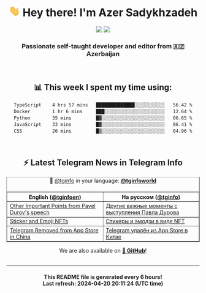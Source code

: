 <div align="center">
	<div>
		<h1>
      <img src="./assets/hi.gif" width="30px"> Hey there! I'm Azer Sadykhzadeh
    </h1>
    <img height="18" src="https://komarev.com/ghpvc/?username=sadykhzadeh&label=Views&color=2081c1&style=flat-square" />
		<a href="https://wakatime.com/Azer"> <img height="18" src="https://wakatime.com/badge/user/f80ae27a-c328-426f-a381-bc84136e2dd6.svg" /> </a>
    <h3>
      Passionate self-taught developer and editor from 🇦🇿 Azerbaijan
    </h3>
  </div>
  <br>

<h2>📊 This week I spent my time using:</h2>

<!--START_SECTION:waka-->

```txt
TypeScript    4 hrs 57 mins   ██████████████░░░░░░░░░░░   56.42 %
Docker        1 hr 6 mins     ███░░░░░░░░░░░░░░░░░░░░░░   12.64 %
Python        35 mins         █▓░░░░░░░░░░░░░░░░░░░░░░░   06.65 %
JavaScript    33 mins         █▓░░░░░░░░░░░░░░░░░░░░░░░   06.41 %
CSS           26 mins         █▒░░░░░░░░░░░░░░░░░░░░░░░   04.96 %
```

<!--END_SECTION:waka-->

<br>

<h2>⚡️ Latest Telegram News in Telegram Info</h2>
  <table border>
		<tr>
			<th width="50%">English (<a href="https://t.me/tginfoen">@tginfoen</a>)</th>
			<th>На русском (<a href="https://t.me/tginfo">@tginfo</a>)</th>
		</tr>
		<caption>🚩 <a href="https://t.me/tginfo">@tginfo</a> in your language: <a href="https://t.me/tginfoworld"><b>@tginfoworld</b></a><caption/>
  <tr><td><a href="https://t.me/tginfoen/1902">Other Important Points from Pavel Durov's speech</a></td>
    <td><a href="https://t.me/tginfo/4000">Другие важные моменты с выступления Павла Дурова</a></td></tr><tr><td><a href="https://t.me/tginfoen/1901">Sticker and Emoji NFTs</a></td>
    <td><a href="https://t.me/tginfo/3999">Стикеры и эмодзи в виде NFT</a></td></tr><tr><td><a href="https://t.me/tginfoen/1900">Telegram Removed from App Store in China</a></td>
    <td><a href="https://t.me/tginfo/3998">Telegram удалён из App Store в Китае</a></td></tr>
</table>
We are also available on <a href="https://github.com/tginfo"><b>🐙 GitHub</b></a>!
</div>

<br>
<hr>
<h4 align="center">This README file is generated <b>every 6 hours</b>!</br>Last refresh: <b>2024-04-20 20:11:24 (UTC time)</b></h4>
